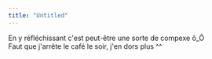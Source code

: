 ```yaml
---
title: "Untitled"
---
```


En y réfléchissant c'est peut-être une sorte de compexe ô_Ô  
Faut que j'arrête le café le soir, j'en dors plus ^^

